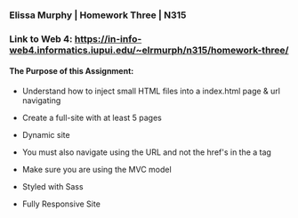 ### Elissa Murphy | Homework Three | N315

### Link to Web 4: https://in-info-web4.informatics.iupui.edu/~elrmurph/n315/homework-three/

#### The Purpose of this Assignment:

- Understand how to inject small HTML files into a index.html page & url navigating

- Create a full-site with at least 5 pages

- Dynamic site

- You must also navigate using the URL and not the href's in the a tag

- Make sure you are using the MVC model

- Styled with Sass

- Fully Responsive Site
